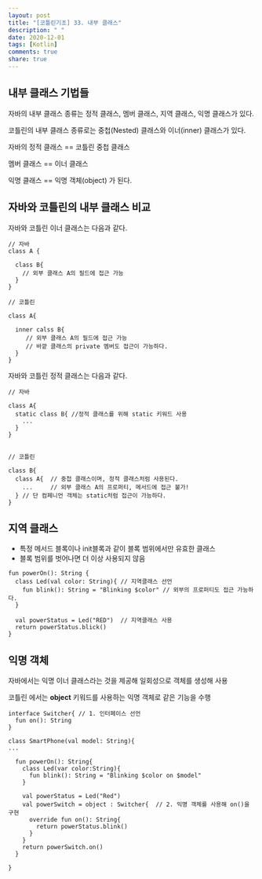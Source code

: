 ```yaml
---
layout: post
title: "[코틀린기초] 33. 내부 클래스"
description: " "
date: 2020-12-01
tags: [Kotlin]
comments: true
share: true
---  
```

  


## 내부 클래스 기법들
  
  
  자바의 내부 클래스 종류는 정적 클래스, 멤버 클래스, 지역 클래스, 익명 클래스가 있다.
  
  코틀린의 내부 클래스 종류로는 중첩(Nested) 클래스와 이너(inner) 클래스가 있다.
  
  자바의 정적 클래스 == 코틀린 중첩 클래스
  
  멤버 클래스 == 이너 클래스
  
  익명 클래스 == 익명 객체(object) 가 된다.
  
  
## 자바와 코틀린의 내부 클래스 비교
  
  자바와 코틀린 이너 클래스는 다음과 같다.
  
  ```
  // 자바
  class A {
    
    class B{
      // 외부 클래스 A의 필드에 접근 가능
    }
  }
  
  // 코틀린
  
  class A{
    
    inner calss B{
       // 외부 클래스 A의 필드에 접근 가능
       // 바깥 클래스의 private 멤버도 접근이 가능하다.
    }
  }
  ```
  
  
  자바와 코틀린 정적 클래스는 다음과 같다.
  
  ```
  // 자바
  
  class A{
    static class B{ //정적 클래스를 위해 static 키워드 사용
      ...
    }
  }
  
  
  // 코틀린
  
  class B{
    class A{  // 중첩 클래스이며, 정적 클래스처럼 사용된다.
      ...     // 외부 클래스 A의 프로퍼티, 메서드에 접근 불가!
    } // 단 컴페니언 객체는 static처럼 접근이 가능하다.
  }
  
  ```

## 지역 클래스
  
  - 특정 메서드 블록이나 init블록과 같이 블록 범위에서만 유효한 클래스
  - 블록 범위를 벗어나면 더 이상 사용되지 않음
  
```
fun powerOn(): String {
  class Led(val color: String){ // 지역클래스 선언
    fun blink(): String = "Blinking $color" // 외부의 프로퍼티도 접근 가능하다.
  }
  
  val powerStatus = Led("RED")  // 지역클래스 사용
  return powerStatus.blick()
} 
```
  
## 익명 객체
  
  자바에서는 익명 이너 클래스라는 것을 제공해 일회성으로 객체를 생성해 사용
  
  코틀린 에서는 **object** 키워드를 사용하는 익명 객체로 같은 기능을 수행
  
  ```
  interface Switcher{ // 1. 인터페이스 선언
    fun on(): String
  }
  
  class SmartPhone(val model: String){
  ...
    
    fun powerOn(): String{
      class Led(var color:String){
        fun blink(): String = "Blinking $color on $model"
      }
      
      val powerStatus = Led("Red")
      val powerSwitch = object : Switcher{  // 2. 익명 객체를 사용해 on()을 구현
        override fun on(): String{
          return powerStatus.blink()
        }
      }
      return powerSwitch.on()
    }
  
  }
    
  
  ```
 
